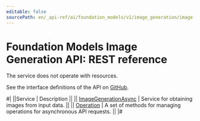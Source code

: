 ```yaml
---
editable: false
sourcePath: en/_api-ref/ai/foundation_models/v1/image_generation/image-generation/api-ref/index.md
---
```


# Foundation Models Image Generation API: REST reference

The service does not operate with resources.

See the interface definitions of the API on [GitHub](https://github.com/yandex-cloud/cloudapi).

#|
||Service | Description ||
|| [ImageGenerationAsync](ImageGenerationAsync/index.md) | Service for obtaining images from input data. ||
|| [Operation](Operation/index.md) | A set of methods for managing operations for asynchronous API requests. ||
|#